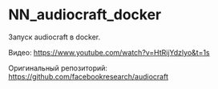 # NN_audiocraft_docker

Запуск audiocraft в docker.

Видео:
https://www.youtube.com/watch?v=HtRijYdzlyo&t=1s

Оригинальный репозиторий:
https://github.com/facebookresearch/audiocraft
